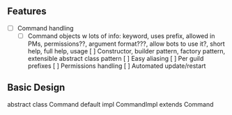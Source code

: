 Features
---
* [ ] Command handling
  * [ ] Command objects w lots of info: keyword, uses prefix, allowed in PMs, permissions??, argument format???, allow bots to use it?, short help, full help, usage
    [ ] Constructor, builder pattern, factory pattern, extensible abstract class pattern
    [ ] Easy aliasing
    [ ] Per guild prefixes
  [ ] Permissions handling
  [ ] Automated update/restart

Basic Design
---
abstract class Command
  default impl CommandImpl extends Command

